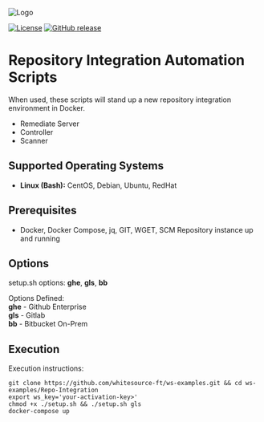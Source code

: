![Logo](https://resources.mend.io/mend-sig/logo/mend-dark-logo-horizontal.png)  

[![License](https://img.shields.io/badge/License-Apache%202.0-yellowgreen.svg)](https://opensource.org/licenses/Apache-2.0)
[![GitHub release](https://img.shields.io/github/release/whitesource-ft/ws-template.svg)](https://github.com/whitesource-ft/ws-template/releases/latest)  
# Repository Integration Automation Scripts
When used, these scripts will stand up a new repository integration environment in Docker.<BR />
- Remediate Server
- Controller
- Scanner

## Supported Operating Systems
- **Linux (Bash):**	CentOS, Debian, Ubuntu, RedHat

## Prerequisites
- Docker, Docker Compose, jq, GIT, WGET, SCM Repository instance up and running

## Options
setup.sh options: **ghe**, **gls**, **bb**

Options Defined:<BR />
**ghe** - Github Enterprise<BR />
**gls** - Gitlab <BR />
**bb** - Bitbucket On-Prem

## Execution
Execution instructions:  
```
git clone https://github.com/whitesource-ft/ws-examples.git && cd ws-examples/Repo-Integration
export ws_key='your-activation-key>'
chmod +x ./setup.sh && ./setup.sh gls
docker-compose up
```
